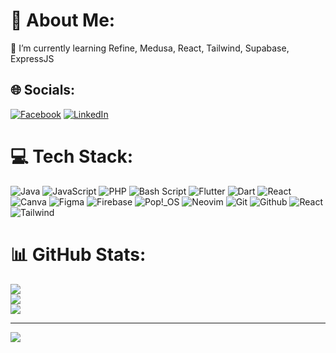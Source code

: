 # 💫 About Me:
🌱 I’m currently learning Refine, Medusa, React, Tailwind, Supabase, ExpressJS


## 🌐 Socials:
[![Facebook](https://img.shields.io/badge/Facebook-%231877F2.svg?logo=Facebook&logoColor=white)](https://facebook.com/kenjiness) 
[![LinkedIn](https://img.shields.io/badge/LinkedIn-%230077B5.svg?logo=linkedin&logoColor=white)](https://linkedin.com/in/kenji-dev) 

# 💻 Tech Stack:
![Java](https://img.shields.io/badge/java-%23ED8B00.svg?style=for-the-badge&logo=openjdk&logoColor=white) 
![JavaScript](https://img.shields.io/badge/javascript-%23323330.svg?style=for-the-badge&logo=javascript&logoColor=%23F7DF1E) 
![PHP](https://img.shields.io/badge/php-%23777BB4.svg?style=for-the-badge&logo=php&logoColor=white) 
![Bash Script](https://img.shields.io/badge/bash_script-%23121011.svg?style=for-the-badge&logo=gnu-bash&logoColor=white) 
![Flutter](https://img.shields.io/badge/Flutter-%2302569B.svg?style=for-the-badge&logo=Flutter&logoColor=white) 
![Dart](https://img.shields.io/badge/dart-%230175C2.svg?style=for-the-badge&logo=dart&logoColor=white) 
![React](https://img.shields.io/badge/react-%2320232a.svg?style=for-the-badge&logo=react&logoColor=%2361DAFB) 
![Canva](https://img.shields.io/badge/Canva-%2300C4CC.svg?style=for-the-badge&logo=Canva&logoColor=white) 
![Figma](https://img.shields.io/badge/figma-%23F24E1E.svg?style=for-the-badge&logo=figma&logoColor=white) 
![Firebase](https://img.shields.io/badge/firebase-a08021?style=for-the-badge&logo=firebase&logoColor=ffcd34)
![Pop!_OS](https://img.shields.io/badge/Pop!_OS-black?style=for-the-badge&logo=popos&logoColor=48B9C7)
![Neovim](https://img.shields.io/badge/Neovim-green?style=for-the-badge&logo=neovim)
![Git](https://img.shields.io/badge/Git-orange?style=for-the-badge&logo=Git)
![Github](https://img.shields.io/badge/Github-black?style=for-the-badge&logo=github)
![React](https://img.shields.io/badge/React-blue?style=for-the-badge&logo=react)
![Tailwind](https://img.shields.io/badge/Tailwind%20CSS-blue?style=for-the-badge&logo=tailwindcss)







# 📊 GitHub Stats:
![](https://github-readme-stats.vercel.app/api?username=sayurinsimp&theme=dracula&hide_border=false&include_all_commits=true&count_private=false)<br/>
![](https://github-readme-streak-stats.herokuapp.com/?user=sayurinsimp&theme=dracula&hide_border=false)<br/>
![](https://github-readme-stats.vercel.app/api/top-langs/?username=sayurinsimp&theme=dracula&hide_border=false&include_all_commits=true&count_private=false&layout=compact)

---
[![](https://visitcount.itsvg.in/api?id=sayurinsimp&icon=0&color=0)](https://visitcount.itsvg.in)

<!-- Proudly created with GPRM ( https://gprm.itsvg.in ) -->
